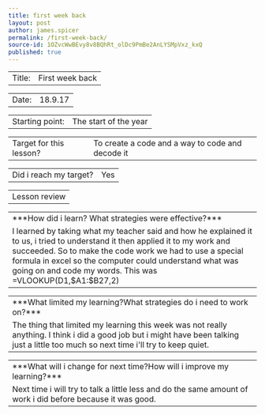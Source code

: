 ```yaml
---
title: first week back
layout: post
author: james.spicer
permalink: /first-week-back/
source-id: 1OZvcWwBEvy8v8BQhRt_olDc9PmBe2AnLYSMpVxz_kxQ
published: true
---
```

<table>
  <tr>
    <td>Title:</td>
    <td>First week back</td>
  </tr>
</table>


<table>
  <tr>
    <td>Date:</td>
    <td>18.9.17</td>
  </tr>
</table>


<table>
  <tr>
    <td>Starting point:</td>
    <td>The start of the year</td>
  </tr>
</table>


<table>
  <tr>
    <td>Target for this lesson?</td>
    <td>To create a code and a way to code and decode it</td>
  </tr>
</table>


<table>
  <tr>
    <td>Did i reach my target?</td>
    <td>Yes</td>
  </tr>
</table>


<table>
  <tr>
    <td>Lesson review</td>
  </tr>
</table>


<table>
  <tr>
    <td>***How did i learn? What strategies were effective?***
</td>
  </tr>
  <tr>
    <td>    I learned by taking what my teacher said and how he explained it to us, i tried to understand it then applied it to my work and succeeded. So to make the code work we had to use a special formula in excel so the computer could understand what was going on and code my words. This was =VLOOKUP(D1,$A1:$B27,2)</td>
  </tr>
</table>


<table>
  <tr>
    <td>***What limited my learning?What strategies do i need to work on?***</td>
  </tr>
  <tr>
    <td>   The thing that limited my learning this week was not really anything. I think i did a good job but i might have been talking just a little too much so next time i'll try to keep quiet.</td>
  </tr>
</table>


<table>
  <tr>
    <td>***What will i change for next time?How will i improve my learning?***</td>
  </tr>
  <tr>
    <td>  Next time i will try to talk a little less and do the same amount of work i did before because it was good.</td>
  </tr>
</table>


